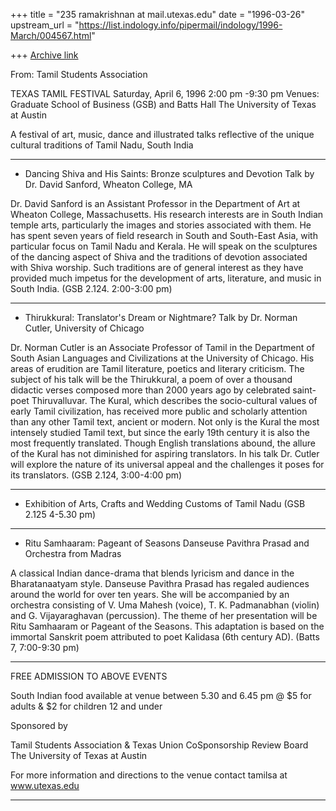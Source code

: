 +++
title = "235 ramakrishnan at mail.utexas.edu"
date = "1996-03-26"
upstream_url = "https://list.indology.info/pipermail/indology/1996-March/004567.html"

+++
[Archive link](https://list.indology.info/pipermail/indology/1996-March/004567.html)

From: Tamil Students Association <tamilsa at www.utexas.edu>

TEXAS TAMIL FESTIVAL
Saturday, April 6, 1996 2:00 pm -9:30 pm
Venues: Graduate School of Business (GSB) and Batts Hall
The University of Texas at Austin

A festival of art, music, dance and illustrated talks reflective 
of the unique cultural traditions of Tamil Nadu, South India

------------------------------------------------------------------------

* Dancing Shiva and His Saints: Bronze sculptures and Devotion
Talk by Dr. David Sanford, Wheaton College, MA

Dr. David Sanford  is an Assistant Professor in the Department of Art 
at Wheaton College, Massachusetts. His research interests are in South 
Indian temple arts, particularly the images and stories associated with 
them. He has spent seven years of field research in South and South-East 
Asia, with particular focus on Tamil Nadu and Kerala.  He will speak on 
the sculptures of the dancing aspect of Shiva and the traditions of 
devotion associated with Shiva worship.  Such traditions are of general 
interest as they have provided much impetus for the development of arts,
literature, and music in South India. (GSB 2.124. 2:00-3:00 pm)

-------------------------------------------------------------------------

* Thirukkural: Translator's Dream or Nightmare?
Talk by Dr. Norman Cutler, University of Chicago

Dr. Norman Cutler is an Associate Professor of Tamil in the Department 
of South Asian Languages and Civilizations at the University of Chicago. 
His areas of erudition are Tamil literature, poetics and literary criticism. 
The subject of his talk will be the Thirukkural,  a poem  of over a
thousand didactic verses composed more than 2000 years ago by celebrated
saint-poet Thiruvalluvar. The Kural, which describes the socio-cultural
values of  
early Tamil civilization, has received more public and scholarly attention 
than any other Tamil text, ancient or modern.  Not only is the Kural the 
most intensely studied Tamil text, but since the early 19th century it 
is also the most frequently translated.  Though English translations 
abound, the allure of the  Kural has not diminished for aspiring 
translators.  In his talk Dr. Cutler will explore the nature of its 
universal appeal and the challenges it poses for its translators. 
(GSB 2.124, 3:00-4:00 pm)

-------------------------------------------------------------------------

* Exhibition of Arts, Crafts and Wedding Customs of Tamil Nadu
(GSB 2.125 4-5.30 pm)

-------------------------------------------------------------------------

* Ritu Samhaaram: Pageant of Seasons
Danseuse Pavithra Prasad and Orchestra from Madras

A classical Indian dance-drama that blends lyricism and dance in the 
Bharatanaatyam style. Danseuse Pavithra Prasad has regaled audiences 
around the world for over ten years. She will be accompanied by an 
orchestra consisting of V. Uma Mahesh (voice), T. K. Padmanabhan (violin)
and G. Vijayaraghavan (percussion).  The theme of her presentation will 
be Ritu Samhaaram  or Pageant of the Seasons. This adaptation is based 
on the immortal Sanskrit poem attributed to poet Kalidasa  (6th century AD). 
(Batts 7, 7:00-9:30 pm)

-------------------------------------------------------------------------

FREE ADMISSION TO ABOVE EVENTS

South Indian food available at venue between 5.30 and 6.45 pm
@ $5 for adults & $2 for children 12 and under

Sponsored by

Tamil Students Association &
Texas Union CoSponsorship Review Board
The University of Texas at Austin

For more information and directions to the venue
contact tamilsa at www.utexas.edu

-------------------------------------------------------------------------





